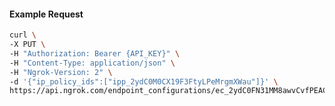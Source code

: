 <!-- Code generated for API Clients. DO NOT EDIT. -->

#### Example Request

```bash
curl \
-X PUT \
-H "Authorization: Bearer {API_KEY}" \
-H "Content-Type: application/json" \
-H "Ngrok-Version: 2" \
-d '{"ip_policy_ids":["ipp_2ydC0M0CX19F3FtyLPeMrgmXWau"]}' \
https://api.ngrok.com/endpoint_configurations/ec_2ydC0FN31MM8awvCvfPEACwqkkF/ip_policy
```

